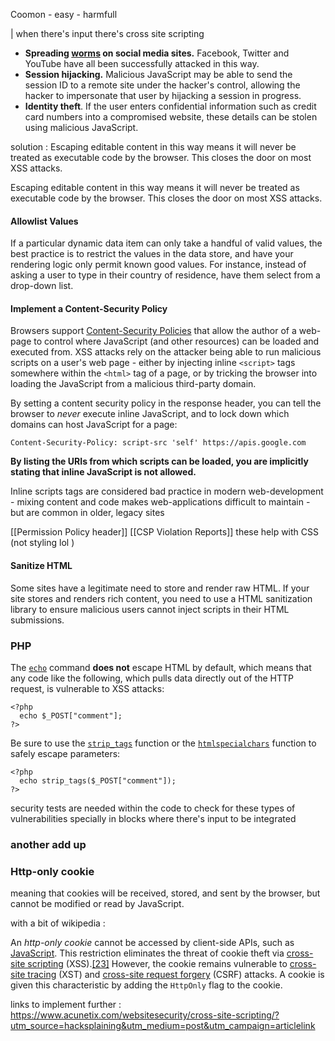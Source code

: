Coomon - easy - harmfull 

| when there's input there's cross site scripting 

- **Spreading [worms](https://hacksplaining.com/glossary/worms) on social media sites.** Facebook, Twitter and YouTube have all been successfully attacked in this way.
- **Session hijacking.** Malicious JavaScript may be able to send the session ID to a remote site under the hacker's control, allowing the hacker to impersonate that user by hijacking a session in progress.
- **Identity theft**. If the user enters confidential information such as credit card numbers into a compromised website, these details can be stolen using malicious JavaScript. 

solution : 
Escaping editable content in this way means it will never be treated as executable code by the browser. This closes the door on most XSS attacks.


Escaping editable content in this way means it will never be treated as executable code by the browser. This closes the door on most XSS attacks.

#### Allowlist Values

If a particular dynamic data item can only take a handful of valid values, the best practice is to restrict the values in the data store, and have your rendering logic only permit known good values. For instance, instead of asking a user to type in their country of residence, have them select from a drop-down list.
#### Implement a Content-Security Policy

Browsers support [Content-Security Policies](https://www.html5rocks.com/en/tutorials/security/content-security-policy/) that allow the author of a web-page to control where JavaScript (and other resources) can be loaded and executed from. XSS attacks rely on the attacker being able to run malicious scripts on a user's web page - either by injecting inline `<script>` tags somewhere within the `<html>` tag of a page, or by tricking the browser into loading the JavaScript from a malicious third-party domain.

By setting a content security policy in the response header, you can tell the browser to _never_ execute inline JavaScript, and to lock down which domains can host JavaScript for a page:

```
Content-Security-Policy: script-src 'self' https://apis.google.com
```

**By listing the URIs from which scripts can be loaded, you are implicitly stating that inline JavaScript is not allowed.**

Inline scripts tags are considered bad practice in modern web-development - mixing content and code makes web-applications difficult to maintain - but are common in older, legacy sites

[[Permission Policy header]]
[[CSP Violation Reports]]
these help with CSS (not styling lol )

#### Sanitize HTML

Some sites have a legitimate need to store and render raw HTML. If your site stores and renders rich content, you need to use a HTML sanitization library to ensure malicious users cannot inject scripts in their HTML submissions.



### PHP

The [`echo`](https://www.php.net/manual/en/function.echo.php) command **does not** escape HTML by default, which means that any code like the following, which pulls data directly out of the HTTP request, is vulnerable to XSS attacks:

```
<?php
  echo $_POST["comment"];
?>
```

Be sure to use the [`strip_tags`](https://www.php.net/strip_tags) function or the [`htmlspecialchars`](https://www.php.net/htmlspecialchars) function to safely escape parameters:

```
<?php
  echo strip_tags($_POST["comment"]);
?>
```


security tests are needed within the code to check for these types of vulnerabilities specially in blocks where there's input to be integrated 

### another add up 
### Http-only cookie

meaning that cookies will be received, stored, and sent by the browser, but cannot be modified or read by JavaScript.

with a bit of wikipedia : 

An _http-only cookie_ cannot be accessed by client-side APIs, such as [JavaScript](https://en.wikipedia.org/wiki/JavaScript "JavaScript"). This restriction eliminates the threat of cookie theft via [cross-site scripting](https://en.wikipedia.org/wiki/Cross-site_scripting "Cross-site scripting") (XSS).[[23]](https://en.wikipedia.org/wiki/HTTP_cookie#cite_note-23) However, the cookie remains vulnerable to [cross-site tracing](https://en.wikipedia.org/wiki/Cross-site_tracing "Cross-site tracing") (XST) and [cross-site request forgery](https://en.wikipedia.org/wiki/Cross-site_request_forgery "Cross-site request forgery") (CSRF) attacks. A cookie is given this characteristic by adding the `HttpOnly` flag to the cookie.

links to implement further :
https://www.acunetix.com/websitesecurity/cross-site-scripting/?utm_source=hacksplaining&utm_medium=post&utm_campaign=articlelink